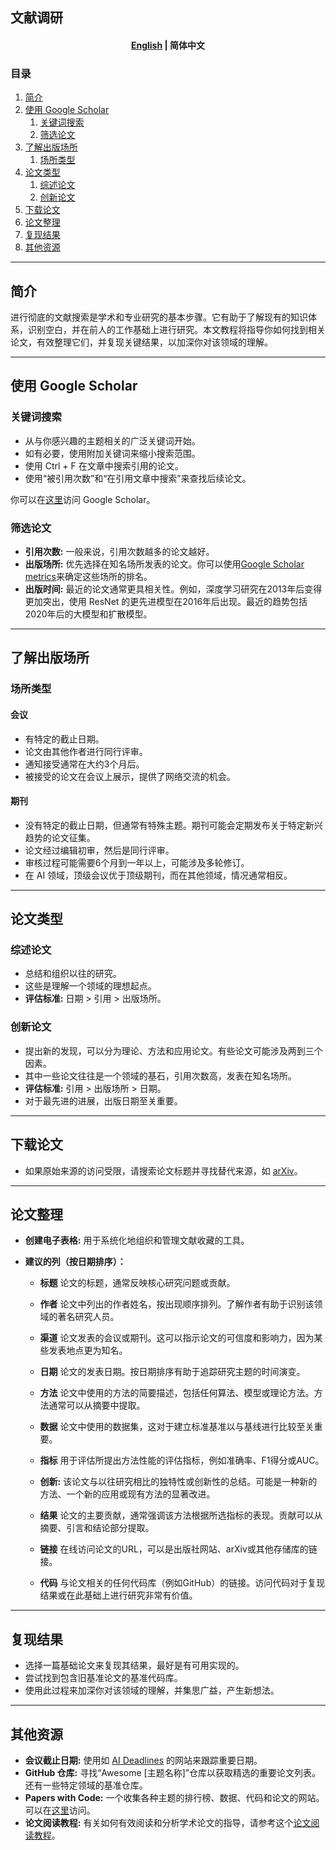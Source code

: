 ## 文献调研
<h4 align="center">
    <p>
        <a href="https://github.com/Collaborative-AI/tutorial/blob/main/Literature%20Search/README.md">English</a> |
        <b>简体中文</b>
    </p>
</h4>

### 目录

1. [简介](#简介)
2. [使用 Google Scholar](#使用-google-scholar)
   1. [关键词搜索](#关键词搜索)
   2. [筛选论文](#筛选论文)
3. [了解出版场所](#了解出版场所)
   1. [场所类型](#场所类型)
4. [论文类型](#论文类型)
   1. [综述论文](#综述论文)
   2. [创新论文](#创新论文)
5. [下载论文](#下载论文)
6. [论文整理](#论文整理)
7. [复现结果](#复现结果)
8. [其他资源](#其他资源)

---

## 简介

进行彻底的文献搜索是学术和专业研究的基本步骤。它有助于了解现有的知识体系，识别空白，并在前人的工作基础上进行研究。本文教程将指导你如何找到相关论文，有效整理它们，并复现关键结果，以加深你对该领域的理解。

---

## 使用 Google Scholar

### 关键词搜索
- 从与你感兴趣的主题相关的广泛关键词开始。
- 如有必要，使用附加关键词来缩小搜索范围。
- 使用 Ctrl + F 在文章中搜索引用的论文。
- 使用“被引用次数”和“在引用文章中搜索”来查找后续论文。

你可以在[这里](https://scholar.google.com)访问 Google Scholar。

### 筛选论文
- **引用次数:** 一般来说，引用次数越多的论文越好。
- **出版场所:** 优先选择在知名场所发表的论文。你可以使用[Google Scholar metrics](https://scholar.google.com/citations?view_op=top_venues&hl=en)来确定这些场所的排名。
- **出版时间:** 最近的论文通常更具相关性。例如，深度学习研究在2013年后变得更加突出，使用 ResNet 的更先进模型在2016年后出现。最近的趋势包括2020年后的大模型和扩散模型。

---

## 了解出版场所

### 场所类型

#### 会议
- 有特定的截止日期。
- 论文由其他作者进行同行评审。
- 通知接受通常在大约3个月后。
- 被接受的论文在会议上展示，提供了网络交流的机会。

#### 期刊
- 没有特定的截止日期，但通常有特殊主题。期刊可能会定期发布关于特定新兴趋势的论文征集。
- 论文经过编辑初审，然后是同行评审。
- 审核过程可能需要6个月到一年以上，可能涉及多轮修订。
- 在 AI 领域，顶级会议优于顶级期刊，而在其他领域，情况通常相反。

---

## 论文类型

### 综述论文
- 总结和组织以往的研究。
- 这些是理解一个领域的理想起点。
- **评估标准:** 日期 > 引用 > 出版场所。

### 创新论文
- 提出新的发现，可以分为理论、方法和应用论文。有些论文可能涉及两到三个因素。
- 其中一些论文往往是一个领域的基石，引用次数高，发表在知名场所。
- **评估标准:** 引用 > 出版场所 > 日期。
- 对于最先进的进展，出版日期至关重要。

---

## 下载论文

- 如果原始来源的访问受限，请搜索论文标题并寻找替代来源，如 [arXiv](https://arxiv.org/)。

---


## 论文整理

- **创建电子表格:** 用于系统化地组织和管理文献收藏的工具。
  
- **建议的列（按日期排序）：**

  - **标题** 论文的标题，通常反映核心研究问题或贡献。
  
  - **作者** 论文中列出的作者姓名，按出现顺序排列。了解作者有助于识别该领域的著名研究人员。
  
  - **渠道** 论文发表的会议或期刊。这可以指示论文的可信度和影响力，因为某些发表地点更为知名。
  
  - **日期** 论文的发表日期。按日期排序有助于追踪研究主题的时间演变。
  
  - **方法** 论文中使用的方法的简要描述，包括任何算法、模型或理论方法。方法通常可以从摘要中提取。
  
  - **数据** 论文中使用的数据集，这对于建立标准基准以与基线进行比较至关重要。
  
  - **指标** 用于评估所提出方法性能的评估指标，例如准确率、F1得分或AUC。
  
  - **创新:** 该论文与以往研究相比的独特性或创新性的总结。可能是一种新的方法、一个新的应用或现有方法的显著改进。
  
  - **结果** 论文的主要贡献，通常强调该方法根据所选指标的表现。贡献可以从摘要、引言和结论部分提取。
  
  - **链接** 在线访问论文的URL，可以是出版社网站、arXiv或其他存储库的链接。
  
  - **代码** 与论文相关的任何代码库（例如GitHub）的链接。访问代码对于复现结果或在此基础上进行研究非常有价值。


---

## 复现结果

- 选择一篇基础论文来复现其结果，最好是有可用实现的。
- 尝试找到包含旧基准论文的基准代码库。
- 使用此过程来加深你对该领域的理解，并集思广益，产生新想法。

---

## 其他资源

- **会议截止日期:** 使用如 [AI Deadlines](https://aideadlin.es/) 的网站来跟踪重要日期。
- **GitHub 仓库:** 寻找“Awesome [主题名称]”仓库以获取精选的重要论文列表。还有一些特定领域的基准仓库。
- **Papers with Code:** 一个收集各种主题的排行榜、数据、代码和论文的网站。可以在[这里](https://paperswithcode.com/)访问。
- **论文阅读教程:** 有关如何有效阅读和分析学术论文的指导，请参考这个[论文阅读教程](https://github.com/Collaborative-AI/tutorial/blob/main/Paper%20Reading/README_zh.md)。

